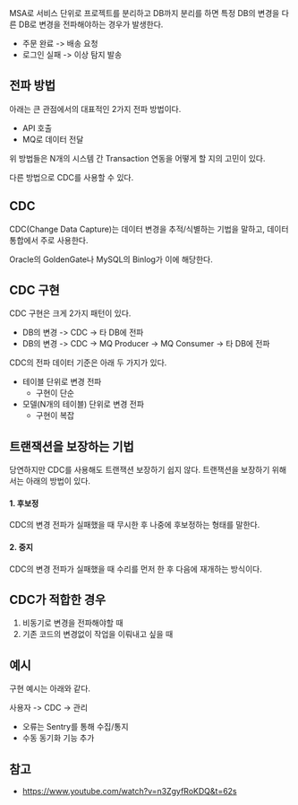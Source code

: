 MSA로 서비스 단위로 프로젝트를 분리하고 DB까지 분리를 하면 특정 DB의 변경을 다른 DB로 변경을 전파해야하는 경우가 발생한다.
- 주문 완료 -> 배송 요청
- 로그인 실패 -> 이상 탐지 발송

## 전파 방법

아래는 큰 관점에서의 대표적인 2가지 전파 방법이다.
- API 호출
- MQ로 데이터 전달
  
위 방법들은 N개의 시스템 간 Transaction 연동을 어떻게 할 지의 고민이 있다.

다른 방법으로 CDC를 사용할 수 있다.

## CDC

CDC(Change Data Capture)는 데이터 변경을 추적/식별하는 기법을 말하고, 데이터 통합에서 주로 사용한다.

Oracle의 GoldenGate나 MySQL의 Binlog가 이에 해당한다.

## CDC 구현

CDC 구현은 크게 2가지 패턴이 있다.
- DB의 변경 -> CDC -> 타 DB에 전파
- DB의 변경 -> CDC -> MQ Producer -> MQ Consumer -> 타 DB에 전파

CDC의 전파 데이터 기준은 아래 두 가지가 있다.
- 테이블 단위로 변경 전파
  - 구현이 단순
- 모델(N개의 테이블) 단위로 변경 전파
  - 구현이 복잡 

## 트랜잭션을 보장하는 기법

당연하지만 CDC를 사용해도 트랜잭션 보장하기 쉽지 않다. 트랜잭션을 보장하기 위해서는 아래의 방법이 있다.

#### 1. 후보정

CDC의 변경 전파가 실패했을 때 무시한 후 나중에 후보정하는 형태를 말한다.

#### 2. 중지

CDC의 변경 전파가 실패했을 때 수리를 먼저 한 후 다음에 재개하는 방식이다.

## CDC가 적합한 경우

1. 비동기로 변경을 전파해야할 때
2. 기존 코드의 변경없이 작업을 이뤄내고 싶을 때

## 예시

구현 예시는 아래와 같다.

사용자 -> CDC -> 관리
- 오류는 Sentry를 통해 수집/통지
- 수동 동기화 기능 추가

## 참고

- https://www.youtube.com/watch?v=n3ZgyfRoKDQ&t=62s